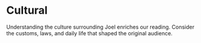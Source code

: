 # Cultural

Understanding the culture surrounding Joel enriches our reading. Consider the customs, laws, and daily life that shaped the original audience.

